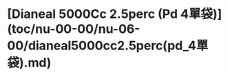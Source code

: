 # \[Dianeal 5000Cc 2.5perc  \(Pd 4單袋\)\]\(toc/nu-00-00/nu-06-00/dianeal5000cc2.5perc\(pd\_4單袋\).md\)

